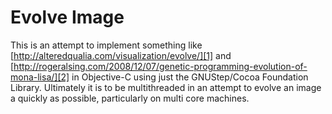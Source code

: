 Evolve Image
============

This is an attempt to implement something like
[http://alteredqualia.com/visualization/evolve/][1] and [http://rogeralsing.com/2008/12/07/genetic-programming-evolution-of-mona-lisa/][2] in Objective-C using just the
GNUStep/Cocoa Foundation Library. Ultimately it is to be multithreaded in an attempt
to evolve an image a quickly as possible, particularly on multi core machines.

  [1]: http://alteredqualia.com/visualization/evolve/
  [2]: http://rogeralsing.com/2008/12/07/genetic-programming-evolution-of-mona-lisa/
